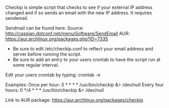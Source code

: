 Checkip is simple script that checks to see if your external IP address changed and if so sends an email with the new IP address. It requires sendemail.

Sendmail can be found here:
Source:	http://caspian.dotconf.net/menu/Software/SendEmail
AUR: 		https://aur.archlinux.org/packages.php?ID=7335

* Be sure to edit /etc/checkip.conf to reflect your email address and server before running the script.
* Be sure to add an entry to your users crontab to have the script run at some regular interval.

Edit your users crontab by typing: crontab -e

Examples:
Once per hour:      0 * * * *			/usr/bin/checkip &> /dev/null
Every four hours:   0 */4 * * *		/usr/bin/checkip &> /dev/null 

Link to AUR package: https://aur.archlinux.org/packages/checkip
